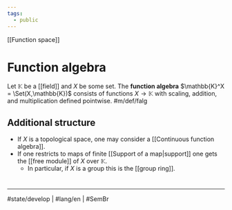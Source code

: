 ```yaml
---
tags:
  - public
---
```

[[Function space]]
# Function algebra

Let $\mathbb{K}$ be a [[field]] and $X$ be some set.
The **function algebra** $\mathbb{K}^X = \Set(X,\mathbb{K})$ consists of functions $X \to \mathbb{K}$ with scaling, addition, and multiplication defined pointwise. #m/def/falg

## Additional structure

- If $X$ is a topological space, one may consider a [[Continuous function algebra]].
- If one restricts to maps of finite [[Support of a map|support]] one gets the [[free module]] of $X$ over $\mathbb{K}$.
  - In particular, if $X$ is a group this is the [[group ring]].

#
---
#state/develop | #lang/en | #SemBr
